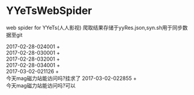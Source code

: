 # YYeTsWebSpider
web spider for YYeTs(人人影视)
爬取结果存储于yyRes.json,syn.sh用于同步数据至git <br />

2017-02-28-024001 + <br />
2017-02-28-030001 + <br />
2017-02-28-032001 + <br />
2017-02-28-034001 + <br />
2017-03-02-021126 + <br />
今天mag磁力站能访问吗?挂求了
2017-03-02-022855 + <br />
今天mag磁力站能访问吗?可以
